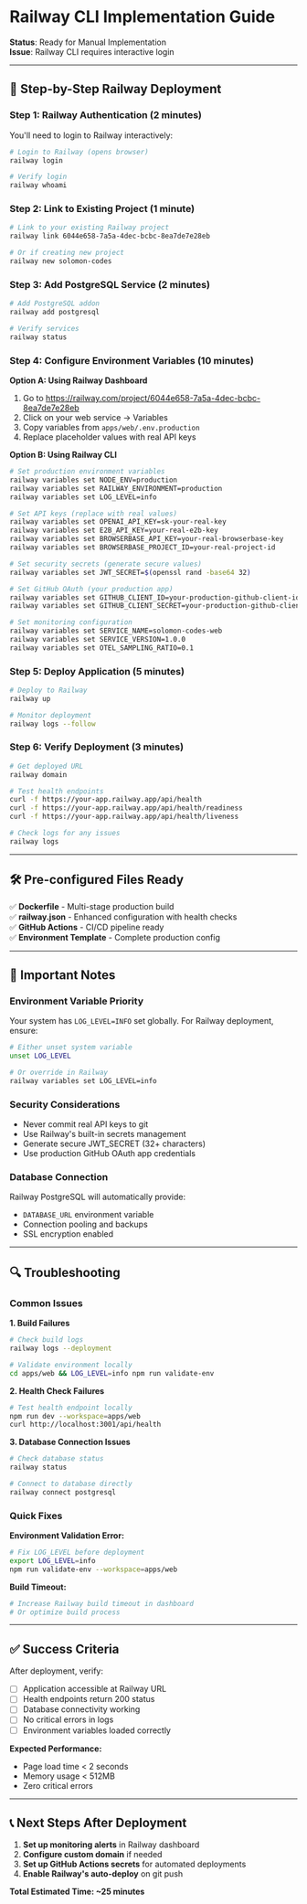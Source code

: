 # Railway CLI Implementation Guide

**Status**: Ready for Manual Implementation  
**Issue**: Railway CLI requires interactive login

---

## 🚀 Step-by-Step Railway Deployment

### **Step 1: Railway Authentication** (2 minutes)

You'll need to login to Railway interactively:

```bash
# Login to Railway (opens browser)
railway login

# Verify login
railway whoami
```

### **Step 2: Link to Existing Project** (1 minute)

```bash
# Link to your existing Railway project
railway link 6044e658-7a5a-4dec-bcbc-8ea7de7e28eb

# Or if creating new project
railway new solomon-codes
```

### **Step 3: Add PostgreSQL Service** (2 minutes)

```bash
# Add PostgreSQL addon
railway add postgresql

# Verify services
railway status
```

### **Step 4: Configure Environment Variables** (10 minutes)

**Option A: Using Railway Dashboard**
1. Go to https://railway.com/project/6044e658-7a5a-4dec-bcbc-8ea7de7e28eb
2. Click on your web service → Variables
3. Copy variables from `apps/web/.env.production`
4. Replace placeholder values with real API keys

**Option B: Using Railway CLI**
```bash
# Set production environment variables
railway variables set NODE_ENV=production
railway variables set RAILWAY_ENVIRONMENT=production
railway variables set LOG_LEVEL=info

# Set API keys (replace with real values)
railway variables set OPENAI_API_KEY=sk-your-real-key
railway variables set E2B_API_KEY=your-real-e2b-key
railway variables set BROWSERBASE_API_KEY=your-real-browserbase-key
railway variables set BROWSERBASE_PROJECT_ID=your-real-project-id

# Set security secrets (generate secure values)
railway variables set JWT_SECRET=$(openssl rand -base64 32)

# Set GitHub OAuth (your production app)
railway variables set GITHUB_CLIENT_ID=your-production-github-client-id
railway variables set GITHUB_CLIENT_SECRET=your-production-github-client-secret

# Set monitoring configuration
railway variables set SERVICE_NAME=solomon-codes-web
railway variables set SERVICE_VERSION=1.0.0
railway variables set OTEL_SAMPLING_RATIO=0.1
```

### **Step 5: Deploy Application** (5 minutes)

```bash
# Deploy to Railway
railway up

# Monitor deployment
railway logs --follow
```

### **Step 6: Verify Deployment** (3 minutes)

```bash
# Get deployed URL
railway domain

# Test health endpoints
curl -f https://your-app.railway.app/api/health
curl -f https://your-app.railway.app/api/health/readiness
curl -f https://your-app.railway.app/api/health/liveness

# Check logs for any issues
railway logs
```

---

## 🛠️ Pre-configured Files Ready

✅ **Dockerfile** - Multi-stage production build  
✅ **railway.json** - Enhanced configuration with health checks  
✅ **GitHub Actions** - CI/CD pipeline ready  
✅ **Environment Template** - Complete production config  

---

## 🚨 Important Notes

### **Environment Variable Priority**
Your system has `LOG_LEVEL=INFO` set globally. For Railway deployment, ensure:
```bash
# Either unset system variable
unset LOG_LEVEL

# Or override in Railway
railway variables set LOG_LEVEL=info
```

### **Security Considerations**
- Never commit real API keys to git
- Use Railway's built-in secrets management
- Generate secure JWT_SECRET (32+ characters)
- Use production GitHub OAuth app credentials

### **Database Connection**
Railway PostgreSQL will automatically provide:
- `DATABASE_URL` environment variable
- Connection pooling and backups
- SSL encryption enabled

---

## 🔍 Troubleshooting

### **Common Issues**

**1. Build Failures**
```bash
# Check build logs
railway logs --deployment

# Validate environment locally
cd apps/web && LOG_LEVEL=info npm run validate-env
```

**2. Health Check Failures**
```bash
# Test health endpoint locally
npm run dev --workspace=apps/web
curl http://localhost:3001/api/health
```

**3. Database Connection Issues**
```bash
# Check database status
railway status

# Connect to database directly
railway connect postgresql
```

### **Quick Fixes**

**Environment Validation Error:**
```bash
# Fix LOG_LEVEL before deployment
export LOG_LEVEL=info
npm run validate-env --workspace=apps/web
```

**Build Timeout:**
```bash
# Increase Railway build timeout in dashboard
# Or optimize build process
```

---

## ✅ Success Criteria

After deployment, verify:
- [ ] Application accessible at Railway URL
- [ ] Health endpoints return 200 status
- [ ] Database connectivity working
- [ ] No critical errors in logs
- [ ] Environment variables loaded correctly

**Expected Performance:**
- Page load time < 2 seconds
- Memory usage < 512MB
- Zero critical errors

---

## 📞 Next Steps After Deployment

1. **Set up monitoring alerts** in Railway dashboard
2. **Configure custom domain** if needed
3. **Set up GitHub Actions secrets** for automated deployments
4. **Enable Railway's auto-deploy** on git push

**Total Estimated Time: ~25 minutes**